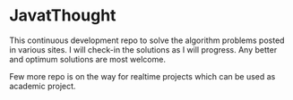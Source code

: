 # JavatThought
This continuous development repo to solve the algorithm problems posted in various sites. I will check-in the solutions as I will progress. Any better and optimum solutions are most welcome.

Few more repo is on the way for realtime projects which can be used as academic project.
